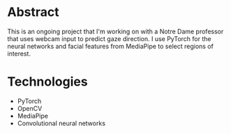 # Abstract

This is an ongoing project that I'm working on with a Notre Dame professor that uses webcam input to predict gaze direction. I use PyTorch for the neural networks and facial features from MediaPipe to select regions of interest.

# Technologies

- PyTorch
- OpenCV
- MediaPipe
- Convolutional neural networks
